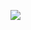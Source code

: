 ![](https://github.com/KarenYisethPintoEspejo/practicaModeladoEnCaja/blob/storage/img/ejercicio1.png)
